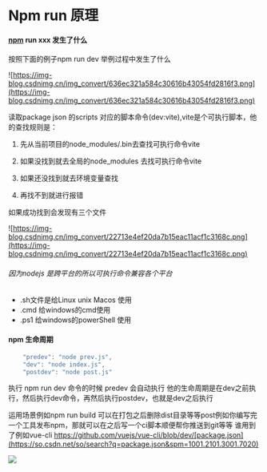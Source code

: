 # Npm run 原理

#### [npm](https://so.csdn.net/so/search?q=npm&spm=1001.2101.3001.7020) run xxx 发生了什么

按照下面的例子npm run dev 举例过程中发生了什么

![https://img-blog.csdnimg.cn/img_convert/636ec321a584c30616b43054fd2816f3.png](https://img-blog.csdnimg.cn/img_convert/636ec321a584c30616b43054fd2816f3.png)

读取package json 的scripts 对应的脚本命令(dev:vite),vite是个可执行脚本，他的查找规则是：

1. 先从当前项目的node_modules/.bin去查找可执行命令vite

2. 如果没找到就去全局的node_modules 去找可执行命令vite
3. 如果还没找到就去环境变量查找
4. 再找不到就进行报错

如果成功找到会发现有三个文件

![https://img-blog.csdnimg.cn/img_convert/22713e4ef20da7b15eac11acf1c3168c.png](https://img-blog.csdnimg.cn/img_convert/22713e4ef20da7b15eac11acf1c3168c.png)

###### 因为nodejs 是跨平台的所以可执行命令兼容各个平台

- .sh文件是给Linux unix Macos 使用
- .cmd 给windows的cmd使用
- .ps1 给windows的powerShell 使用

#### npm 生命周期

```js
    "predev": "node prev.js",
    "dev": "node index.js",
    "postdev": "node post.js"
```

执行 npm run dev 命令的时候 predev 会自动执行 他的生命周期是在dev之前执行，然后执行dev命令，再然后执行postdev，也就是dev之后执行

运用场景例如npm run build 可以在打包之后删除dist目录等等post例如你编写完一个工具发布npm，那就可以在之后写一个ci脚本顺便帮你推送到git等等
谁用到了例如vue-cli
https://github.com/vuejs/vue-cli/blob/dev/[package.json](https://so.csdn.net/so/search?q=package.json&spm=1001.2101.3001.7020)

![](https://img-blog.csdnimg.cn/img_convert/610c086da7c404d4ce55f93ad879729c.png)